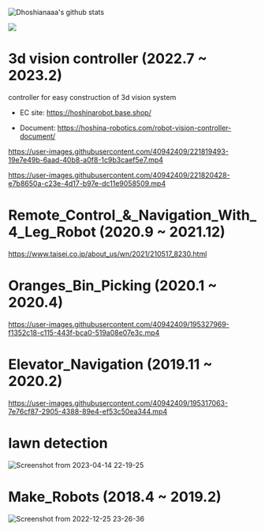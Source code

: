 
![Dhoshianaaa's github stats](https://github-readme-stats.vercel.app/api?username=hoshianaaa&count_private=true&show_icons=true&theme=radical)

![](https://github-profile-summary-cards.vercel.app/api/cards/profile-details?username=hoshianaaa&theme=vue)

<!--
**hoshianaaa/hoshianaaa** is a ✨ _special_ ✨ repository because its `README.md` (this file) appears on your GitHub profile.

Here are some ideas to get you started:

- 🔭 I’m currently working on ...
- 🌱 I’m currently learning ...
- 👯 I’m looking to collaborate on ...
- 🤔 I’m looking for help with ...
- 💬 Ask me about ...
- 📫 How to reach me: ...
- 😄 Pronouns: ...
- ⚡ Fun fact: ...
-->

# 3d vision controller (2022.7 ~ 2023.2)

controller for easy construction of 3d vision system

- EC site: https://hoshinarobot.base.shop/

- Document: https://hoshina-robotics.com/robot-vision-controller-document/


https://user-images.githubusercontent.com/40942409/221819493-19e7e49b-6aad-40b8-a0f8-1c9b3caef5e7.mp4

https://user-images.githubusercontent.com/40942409/221820428-e7b8650a-c23e-4d17-b97e-dc11e9058509.mp4  


# Remote_Control_&_Navigation_With_4_Leg_Robot (2020.9 ~ 2021.12)

https://www.taisei.co.jp/about_us/wn/2021/210517_8230.html

# Oranges_Bin_Picking (2020.1 ~ 2020.4)

https://user-images.githubusercontent.com/40942409/195327969-f1352c18-c115-443f-bca0-519a08e07e3c.mp4  

# Elevator_Navigation (2019.11 ~ 2020.2)

https://user-images.githubusercontent.com/40942409/195317063-7e76cf87-2905-4388-89e4-ef53c50ea344.mp4  

# lawn detection

![Screenshot from 2023-04-14 22-19-25](https://user-images.githubusercontent.com/40942409/232055393-45b25433-1c32-461f-934f-9b0d14e570ef.png)

# Make_Robots (2018.4 ~ 2019.2)

![Screenshot from 2022-12-25 23-26-36](https://user-images.githubusercontent.com/40942409/209471843-2e2f6aaa-6c83-4b5b-b2bb-4b99f88fd4e7.png)
